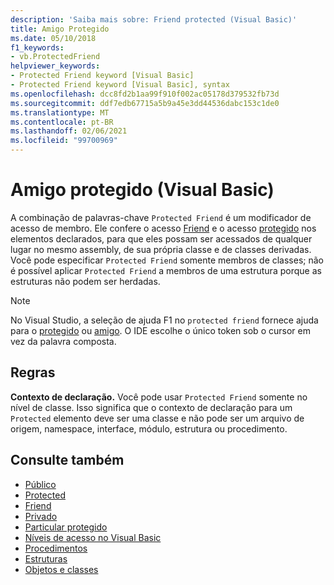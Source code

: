 ```yaml
---
description: 'Saiba mais sobre: Friend protected (Visual Basic)'
title: Amigo Protegido
ms.date: 05/10/2018
f1_keywords:
- vb.ProtectedFriend
helpviewer_keywords:
- Protected Friend keyword [Visual Basic]
- Protected Friend keyword [Visual Basic], syntax
ms.openlocfilehash: dcc8fd2b1aa99f910f002ac05178d379532fb73d
ms.sourcegitcommit: ddf7edb67715a5b9a45e3dd44536dabc153c1de0
ms.translationtype: MT
ms.contentlocale: pt-BR
ms.lasthandoff: 02/06/2021
ms.locfileid: "99700969"
---
```

# <a name="protected-friend-visual-basic"></a>Amigo protegido (Visual Basic)

A combinação de palavras-chave `Protected Friend` é um modificador de acesso de membro. Ele confere o acesso [Friend](friend.md) e o acesso [protegido](protected.md) nos elementos declarados, para que eles possam ser acessados de qualquer lugar no mesmo assembly, de sua própria classe e de classes derivadas. Você pode especificar `Protected Friend` somente membros de classes; não é possível aplicar `Protected Friend` a membros de uma estrutura porque as estruturas não podem ser herdadas.

> [!NOTE]
> No Visual Studio, a seleção de ajuda F1 no `protected friend` fornece ajuda para o [protegido](protected.md) ou [amigo](friend.md). O IDE escolhe o único token sob o cursor em vez da palavra composta.

## <a name="rules"></a>Regras

**Contexto de declaração.** Você pode usar `Protected Friend` somente no nível de classe. Isso significa que o contexto de declaração para um `Protected` elemento deve ser uma classe e não pode ser um arquivo de origem, namespace, interface, módulo, estrutura ou procedimento.

## <a name="see-also"></a>Consulte também

- [Público](public.md)
- [Protected](protected.md)
- [Friend](friend.md)
- [Privado](private.md)
- [Particular protegido](./private-protected.md)
- [Níveis de acesso no Visual Basic](../../programming-guide/language-features/declared-elements/access-levels.md)
- [Procedimentos](../../programming-guide/language-features/procedures/index.md)
- [Estruturas](../../programming-guide/language-features/data-types/structures.md)
- [Objetos e classes](../../programming-guide/language-features/objects-and-classes/index.md)

